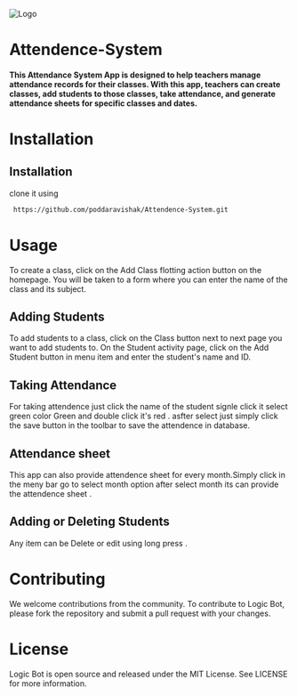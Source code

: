 
![Logo](https://dev-to-uploads.s3.amazonaws.com/uploads/articles/th5xamgrr6se0x5ro4g6.png)



#             Attendence-System

#### This Attendance System App is designed to help teachers manage attendance records for their classes. With this app, teachers can create classes, add students to those classes, take attendance, and generate attendance sheets for specific classes and dates.
# Installation
## Installation

clone it using 

```bash
 https://github.com/poddaravishak/Attendence-System.git
```
    
# Usage
To create a class, click on the Add Class flotting action button on the homepage. You will be taken to a form where you can enter the name of the class and its subject.

## Adding Students
To add students to a class, click on the  Class button next to next page you want to add students to. On the Student activity page, click on the Add Student button in menu item and enter the student's name and ID.

## Taking Attendance
For taking attendence just click the name of the student signle click it select green color Green and double click it's red .  asfter select just simply click the save button in the toolbar to save the attendence in database.

## Attendance sheet
This app can also provide attendence sheet for every month.Simply click in the meny bar go to select  month option after select month its can provide the attendence sheet .

## Adding or Deleting Students
Any item can be Delete or edit using long press .

# Contributing
We welcome contributions from the community. To contribute to Logic Bot, please fork the repository and submit a pull request with your changes.

# License
Logic Bot is open source and released under the MIT License. See LICENSE for more information.
